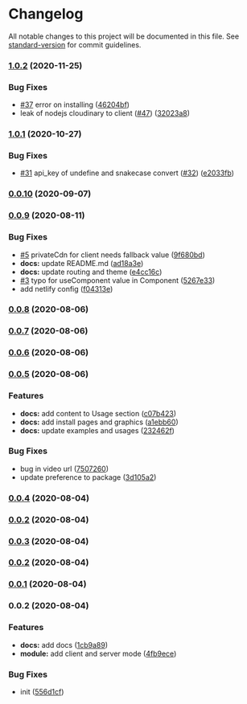 # Changelog

All notable changes to this project will be documented in this file. See [standard-version](https://github.com/conventional-changelog/standard-version) for commit guidelines.

### [1.0.2](https://github.com/nuxt-community/cloudinary-module/compare/v1.0.1...v1.0.2) (2020-11-25)


### Bug Fixes

*  [#37](https://github.com/nuxt-community/cloudinary-module/issues/37) error on installing ([46204bf](https://github.com/nuxt-community/cloudinary-module/commit/46204bf3975183b85094733181c0ccc9c63bacc4))
* leak of nodejs cloudinary to client ([#47](https://github.com/nuxt-community/cloudinary-module/issues/47)) ([32023a8](https://github.com/nuxt-community/cloudinary-module/commit/32023a87a38cc7d2a0f24159e83043f9e98e585c))

### [1.0.1](https://github.com/nuxt-community/cloudinary-module/compare/v1.0.0...v1.0.1) (2020-10-27)


### Bug Fixes

* [#31](https://github.com/nuxt-community/cloudinary-module/issues/31) api_key of undefine and snakecase convert ([#32](https://github.com/nuxt-community/cloudinary-module/issues/32)) ([e2033fb](https://github.com/nuxt-community/cloudinary-module/commit/e2033fb7b65a9cf999cc3702494e483ae42385d2))

### [0.0.10](https://github.com/nuxt-community/cloudinary-module/compare/v0.0.9...v0.0.10) (2020-09-07)

### [0.0.9](https://github.com/nuxt-community/cloudinary-module/compare/v0.0.8...v0.0.9) (2020-08-11)


### Bug Fixes

* [#5](https://github.com/nuxt-community/cloudinary-module/issues/5) privateCdn for client needs fallback value ([9f680bd](https://github.com/nuxt-community/cloudinary-module/commit/9f680bdaad501981665578b3424045986f0fa6bc))
* **docs:** update README.md ([ad18a3e](https://github.com/nuxt-community/cloudinary-module/commit/ad18a3eeb90a47810f9db34b9a949dd7c5de4c8e))
* **docs:** update routing and theme ([e4cc16c](https://github.com/nuxt-community/cloudinary-module/commit/e4cc16cc0eab761edfe772a13d42b7349f1162ca))
* [#3](https://github.com/nuxt-community/cloudinary-module/issues/3) typo for useComponent value in Component ([5267e33](https://github.com/nuxt-community/cloudinary-module/commit/5267e33bb76a0941e9813752326ba7ee91ef4ce5))
* add netlify config ([f04313e](https://github.com/nuxt-community/cloudinary-module/commit/f04313e1ca21d9224ec5bc50007aab2146aad8ed))

### [0.0.8](https://github.com/nuxt-community/cloudinary-module/compare/v0.0.7...v0.0.8) (2020-08-06)

### [0.0.7](https://github.com/nuxt-community/cloudinary-module/compare/v0.0.6...v0.0.7) (2020-08-06)

### [0.0.6](https://github.com/nuxt-community/cloudinary-module/compare/v0.0.5...v0.0.6) (2020-08-06)

### [0.0.5](https://github.com/nuxt-community/cloudinary-module/compare/v0.0.4...v0.0.5) (2020-08-06)


### Features

* **docs:** add content to Usage section ([c07b423](https://github.com/nuxt-community/cloudinary-module/commit/c07b42325fd440ff3bd8013160e88fdf03232c5f))
* **docs:** add install pages and graphics ([a1ebb60](https://github.com/nuxt-community/cloudinary-module/commit/a1ebb60d41aa40228cd9802c55d0e238a73e73aa))
* **docs:** update examples and usages ([232462f](https://github.com/nuxt-community/cloudinary-module/commit/232462fb20938e2d161c8a5e579e7d98e985828c))


### Bug Fixes

* bug in video url ([7507260](https://github.com/nuxt-community/cloudinary-module/commit/7507260dcc3f3ea5a9d7a114fe289b9f6788dd2b))
* update preference to package ([3d105a2](https://github.com/nuxt-community/cloudinary-module/commit/3d105a24cc6c91a67d08324f81e04ad360df7964))

### [0.0.4](https://github.com/mayashavin/nuxt-cloudinary/compare/v0.0.3...v0.0.4) (2020-08-04)

### [0.0.2](https://github.com/mayashavin/nuxt-cloudinary/compare/v0.0.3...v0.0.2) (2020-08-04)

### [0.0.3](https://github.com/mayashavin/nuxt-cloudinary/compare/v0.0.1...v0.0.3) (2020-08-04)

### [0.0.2](https://github.com/mayashavin/nuxt-cloudinary/compare/v0.0.1...v0.0.2) (2020-08-04)

### [0.0.1](https://github.com/mayashavin/nuxt-cloudinary/compare/v0.0.2...v0.0.1) (2020-08-04)

### 0.0.2 (2020-08-04)


### Features

* **docs:** add docs ([1cb9a89](https://github.com/mayashavin/nuxt-cloudinary/commit/1cb9a89e35c7ece52532be2ae9a31369118d6ea6))
* **module:** add client and server mode ([4fb9ece](https://github.com/mayashavin/nuxt-cloudinary/commit/4fb9ece08894c856815e5267db764d5b8068a2bf))


### Bug Fixes

* init ([556d1cf](https://github.com/mayashavin/nuxt-cloudinary/commit/556d1cfc4fe2e2a602b32b2abf12e420e5aa1c81))
